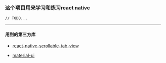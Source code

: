 ### 这个项目用来学习和练习react native
`// TODO...`

----
#### 用到的第三方库
- [react-native-scrollable-tab-view](https://github.com/skv-headless/react-native-scrollable-tab-view)

- [material-ui](https://github.com/callemall/material-ui)

